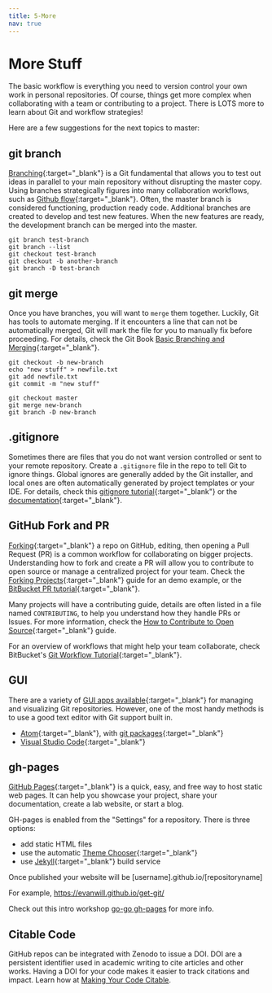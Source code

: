 ```yaml
---
title: 5-More
nav: true
---
```


# More Stuff

The basic workflow is everything you need to version control your own work in personal repositories.
Of course, things get more complex when collaborating with a team or contributing to a project.
There is LOTS more to learn about Git and workflow strategies!

Here are a few suggestions for the next topics to master:

## git branch

[Branching](https://git-scm.com/book/en/v2/Git-Branching-Branches-in-a-Nutshell){:target="_blank"} is a Git fundamental that allows you to test out ideas in parallel to your main repository without disrupting the master copy. 
Using branches strategically figures into many collaboration workflows, such as [Github flow](https://guides.github.com/introduction/flow/){:target="_blank"}.
Often, the master branch is considered functioning, production ready code. 
Additional branches are created to develop and test new features.
When the new features are ready, the development branch can be merged into the master.

```
git branch test-branch 
git branch --list
git checkout test-branch
git checkout -b another-branch
git branch -D test-branch
```

## git merge 

Once you have branches, you will want to `merge` them together.
Luckily, Git has tools to automate merging. 
If it encounters a line that can not be automatically merged, Git will mark the file for you to manually fix before proceeding.
For details, check the Git Book [Basic Branching and Merging](https://git-scm.com/book/en/v2/Git-Branching-Basic-Branching-and-Merging){:target="_blank"}.

```
git checkout -b new-branch
echo "new stuff" > newfile.txt
git add newfile.txt
git commit -m "new stuff"

git checkout master
git merge new-branch
git branch -D new-branch
```

## .gitignore

Sometimes there are files that you do not want version controlled or sent to your remote repository.
Create a `.gitignore` file in the repo to tell Git to ignore things.
Global ignores are generally added by the Git installer, and local ones are often automatically generated by project templates or your IDE.
For details, check this [gitignore tutorial](https://www.atlassian.com/git/tutorials/gitignore){:target="_blank"} or the [documentation](https://git-scm.com/docs/gitignore){:target="_blank"}.

## GitHub Fork and PR

[Forking](https://help.github.com/articles/fork-a-repo/){:target="_blank"} a repo on GitHub, editing, then opening a Pull Request (PR) is a common workflow for collaborating on bigger projects.
Understanding how to fork and create a PR will allow you to contribute to open source or manage a centralized project for your team.
Check the [Forking Projects](https://guides.github.com/activities/forking/){:target="_blank"} guide for an demo example, or the [BitBucket PR tutorial](https://www.atlassian.com/git/tutorials/making-a-pull-request){:target="_blank"}.

Many projects will have a contributing guide, details are often listed in a file named `CONTRIBUTING`, to help you understand how they handle PRs or Issues.
For more information, check the [How to Contribute to Open Source](https://opensource.guide/how-to-contribute/){:target="_blank"} guide.

For an overview of workflows that might help your team collaborate, check BitBucket's [Git Workflow Tutorial](https://www.atlassian.com/git/tutorials/comparing-workflows){:target="_blank"}.

## GUI 

There are a variety of [GUI apps available](https://git-scm.com/downloads/guis){:target="_blank"} for managing and visualizing Git repositories.
However, one of the most handy methods is to use a good text editor with Git support built in. 

- [Atom](https://atom.io/){:target="_blank"}, with [git packages](https://atom.io/packages/search?q=git){:target="_blank"}
- [Visual Studio Code](https://code.visualstudio.com/){:target="_blank"}

## gh-pages

[GitHub Pages](https://pages.github.com/){:target="_blank"} is a quick, easy, and free way to host static web pages.
It can help you showcase your project, share your documentation, create a lab website, or start a blog.

GH-pages is enabled from the "Settings" for a repository.
There is three options:

- add static HTML files
- use the automatic [Theme Chooser](https://guides.github.com/features/pages/){:target="_blank"}
- use [Jekyll](https://jekyllrb.com/){:target="_blank"} build service

Once published your website will be [username].github.io/[repositoryname]

For example, https://evanwill.github.io/get-git/

Check out this intro workshop [go-go gh-pages](https://evanwill.github.io/go-go-ghpages/) for more info.

## Citable Code
 
GitHub repos can be integrated with Zenodo to issue a DOI.
DOI are a persistent identifier used in academic writing to cite articles and other works.
Having a DOI for your code makes it easier to track citations and impact. 
Learn how at [Making Your Code Citable](https://guides.github.com/activities/citable-code/).
